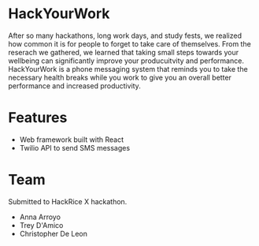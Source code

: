 # HackYourWork 
After so many hackathons, long work days, and study fests, we realized how common it is for people to forget to take care of themselves. From the reserach we gathered, we learned that taking small steps towards your wellbeing can significantly improve your producuitvity and performance. HackYourWork is a phone messaging system that reminds you to take the necessary health breaks while you work to give you an overall better performance and increased productivity. 

# Features
- Web framework built with React
- Twilio API to send SMS messages

# Team
Submitted to HackRice X hackathon.
- Anna Arroyo 
- Trey D'Amico
- Christopher De Leon
